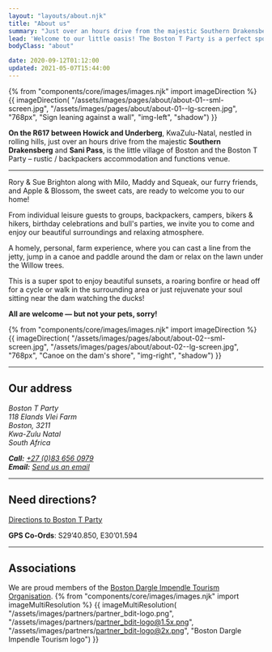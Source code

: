 ```yaml
---
layout: "layouts/about.njk"
title: "About us"
summary: "Just over an hours drive from the majestic Southern Drakensberg and Sani Pass, is the little village of Boston and the Boston T Party – rustic / backpackers accommodation and functions venue."
lead: 'Welcome to our little oasis! The Boston T Party is a perfect spot if you need <a href="/accommodation">somewhere to stay</a> or an authentic <a href="/venue-hire">venue to hold your function</a>.'
bodyClass: "about"

date: 2020-09-12T01:12:00
updated: 2021-05-07T15:44:00
---
```


{% from "components/core/images/images.njk" import imageDirection %}
{{ imageDirection(
  "/assets/images/pages/about/about-01--sml-screen.jpg",
  "/assets/images/pages/about/about-01--lg-screen.jpg",
  "768px",
  "Sign leaning against a wall",
  "img-left",
  "shadow")
}}

**On the R617 between Howick and Underberg**, KwaZulu-Natal, nestled in rolling hills, just over an hours drive from the majestic **Southern Drakensberg** and **Sani Pass**, is the little village of Boston and the Boston T Party – rustic / backpackers accommodation and functions venue.

---

Rory & Sue Brighton along with Milo, Maddy and Squeak, our furry friends, and Apple & Blossom, the sweet cats, are ready to welcome you to our home!

From individual leisure guests to groups, backpackers, campers, bikers & hikers, birthday celebrations and bull's parties, we invite you to come and enjoy our beautiful surroundings and relaxing atmosphere.

A homely, personal, farm experience, where you can cast a line from the jetty, jump in a canoe and paddle around the dam or relax on the lawn under the Willow trees.

This is a super spot to enjoy beautiful sunsets, a roaring bonfire or head off for a cycle or walk in the surrounding area or just rejuvenate your soul sitting near the dam watching the ducks!

**All are welcome &mdash; but not your pets, sorry!**

{% from "components/core/images/images.njk" import imageDirection %}
{{ imageDirection(
  "/assets/images/pages/about/about-02--sml-screen.jpg",
  "/assets/images/pages/about/about-02--lg-screen.jpg",
  "768px",
  "Canoe on the dam's shore",
  "img-right",
  "shadow")
}}

---

## Our address

<address>

Boston T Party   
118 Elands Vlei Farm  
Boston, 3211  
Kwa-Zulu Natal  
South Africa

**Call:** <a href="tel:27-83-6560979" rel="nofollow">+27 (0)83 656 0979</a>  
**Email:** [Send us an email][1]

</address>

---
## Need directions?

[Directions to Boston T Party][2]

**GPS Co-Ords**: S29&rsquo;40.850, E30&rsquo;01.594

---

## Associations

We are proud members of the [Boston Dargle Impendle Tourism Organisation][3].
{% from "components/core/images/images.njk" import imageMultiResolution %}
{{ imageMultiResolution(
  "/assets/images/partners/partner_bdit-logo.png",
  "/assets/images/partners/partner_bdit-logo@1.5x.png",
  "/assets/images/partners/partner_bdit-logo@2x.png",
  "Boston Dargle Impendle Tourism logo")
}}

[1]: /contact
[2]: /contact/directions
[3]: https://bditourism.co.za/
